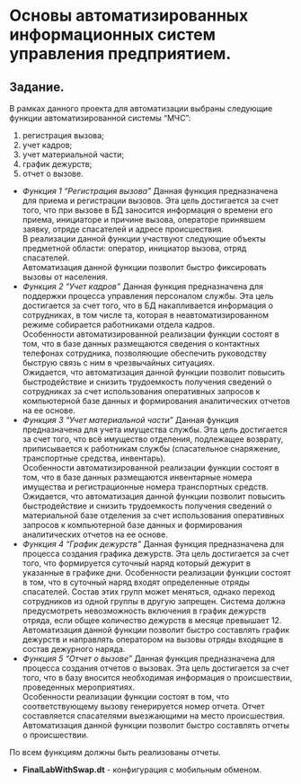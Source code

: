 # Основы автоматизированных информационных систем управления предприятием.
## Задание.
В рамках данного проекта для автоматизации выбраны следующие функции автоматизированной системы “МЧС”:
  1.	регистрация вызова;
  2.  учет кадров;
  3.  учет материальной части;
  4.  график дежурств;
  5.  отчет о вызове.
- _Функция 1 “Регистрация вызова”_
Данная функция предназначена для приема и регистрации вызовов. Эта цель достигается за счет того, что при вызове в БД заносится информация о времени его приема, инициаторе и причине вызова, операторе принявшем заявку, отряде спасателей и адресе происшествия.  
В реализации данной функции участвуют следующие объекты предметной области: оператор, инициатор вызова, отряд спасателей.  
Автоматизация данной функции позволит быстро фиксировать вызовы от населения.
- _Функция 2 “Учет кадров”_
Данная функция предназначена для поддержки процесса управления персоналом службы. Эта цель достигается за счет того, что в БД накапливается информация о сотрудниках, в том числе та, которая в неавтоматизированном режиме собирается работниками отдела кадров.  
Особенности автоматизированной реализации функции состоят в том, что в базе данных размещаются сведения о контактных телефонах сотрудника, позволяющие обеспечить руководству быструю связь с ним в чрезвычайных ситуациях.  
Ожидается, что автоматизация данной функции позволит повысить быстродействие и снизить трудоемкость получения сведений о сотрудниках за счет использования оперативных запросов к компьютерной базе данных и формирования аналитических отчетов на ее основе.
- _Функция 3 “Учет материальной части”_
Данная функция предназначена для учета имущества службы. Эта цель достигается за счет того, что всё имущество отделения, подлежащее возврату, приписывается к работникам службы (спасательное снаряжение, транспортные средства, инвентарь).  
Особенности автоматизированной реализации функции состоят в том, что в базе данных размещаются инвентарные номера имущества и регистрационные номера транспортных средств.  
Ожидается, что автоматизация данной функции позволит повысить быстродействие и снизить трудоемкость получения сведений о материальной базе отделения за счет использования оперативных запросов к компьютерной базе данных и формирования аналитических отчетов на ее основе.
- _Функция 4 “График дежурств”_
Данная функция предназначена для процесса создания графика дежурств. Эта цель достигается за счет того, что формируется суточный наряд который дежурит в указанные в графике дни. 
Особенности реализации функции состоят в том, что в суточный наряд входят определенные отряды спасателей. Состав этих групп может меняться, однако переход сотрудников из одной группы в другую запрещен. Система должна предусмотреть невозможность включения в график дежурств отряда, если общее количество дежурств в месяце превышает 12.
Автоматизация данной функции позволит быстро составлять график дежурств и направлять оператором на вызовы отряды входящие в состав дежурного наряда.
- _Функция 5 “Отчет о вызове”_
Данная функция предназначена для процесса создания отчетов о вызовах. Эта цель достигается за счет того, что в базу вносится необходимая информация о происшествии, проведенных мероприятиях.  
Особенности реализации функции состоят в том, что соответствующему вызову генерируется номер отчета. Отчет составляется спасателями выезжающими на место происшествия.
Автоматизация данной функции позволит быстро составлять отчеты о происшествии.  

По всем функциям должны быть реализованы отчеты.

- **FinalLabWithSwap.dt** - конфигурация с мобильным обменом.
